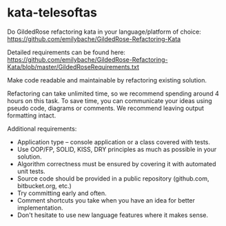 # kata-telesoftas

Do GildedRose refactoring kata in your language/platform of choice:
https://github.com/emilybache/GildedRose-Refactoring-Kata

Detailed requirements can be found here:
https://github.com/emilybache/GildedRose-Refactoring-Kata/blob/master/GildedRoseRequirements.txt

Make code readable and maintainable by refactoring existing solution.

Refactoring can take unlimited time, so we recommend spending around 4 hours on this task.
To save time, you can communicate your ideas using pseudo code, diagrams or comments.
We recommend leaving output formatting intact.

Additional requirements:

- Application type – console application or a class covered with tests.
- Use OOP/FP, SOLID, KISS, DRY principles as much as possible in your solution.
- Algorithm correctness must be ensured by covering it with automated unit tests.
- Source code should be provided in a public repository (github.com, bitbucket.org, etc.)
- Try committing early and often.
- Comment shortcuts you take when you have an idea for better implementation.
- Don't hesitate to use new language features where it makes sense.
